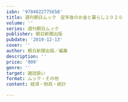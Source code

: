 ```yaml
---
isbn: '9784022775658'
title: 週刊朝日ムック　定年後のお金と暮らし２０２０
volume: ''
series: 週刊朝日ムック
publisher: 朝日新聞出版
pubdate: '2019-12-13'
cover: ''
author: 朝日新聞出版／編集
description: ''
price: '909'
genre: ''
target: 雑誌扱い
format: ムック・その他
content: 経済・財政・統計

---
```

